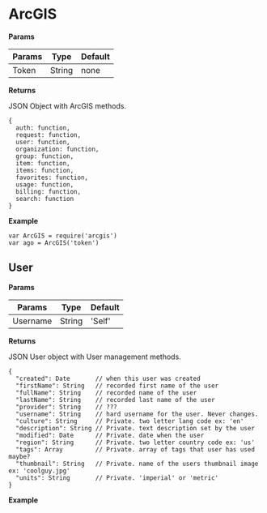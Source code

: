 # ArcGIS

**Params**

| Params         | Type         | Default                 |
| -------------- | ------------ | ----------------------- |
| Token          | String       | none                    |

**Returns**

JSON Object with ArcGIS methods.

```
{
  auth: function,
  request: function,
  user: function,
  organization: function,
  group: function,
  item: function,
  items: function,
  favorites: function,
  usage: function,
  billing: function,
  search: function
}
```

**Example**

```
var ArcGIS = require('arcgis')
var ago = ArcGIS('token')
```



## User

**Params**

| Params         | Type         | Default                 |
| -------------- | ------------ | ----------------------- |
| Username       | String       | 'Self'                  |

**Returns**

JSON User object with User management methods.

```
{
  "created": Date       // when this user was created
  "firstName": String   // recorded first name of the user
  "fullName": String    // recorded name of the user
  "lastName": String    // recorded last name of the user
  "provider": String    // ???
  "username": String    // hard username for the user. Never changes.
  "culture": String     // Private. two letter lang code ex: 'en'
  "description": String // Private. text description set by the user
  "modified": Date      // Private. date when the user
  "region": String      // Private. two letter country code ex: 'us'
  "tags": Array         // Private. array of tags that user has used maybe?
  "thumbnail": String   // Private. name of the users thumbnail image ex: 'coolguy.jpg'
  "units": String       // Private. 'imperial' or 'metric'
}

```

**Example**

```

```